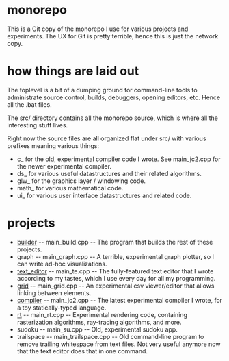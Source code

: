 # monorepo

This is a Git copy of the monorepo I use for various projects and experiments. The UX for Git is pretty terrible, hence this is just the network copy.

# how things are laid out

The toplevel is a bit of a dumping ground for command-line tools to administrate source control, builds, debuggers, opening editors, etc. Hence all the .bat files.

The src/ directory contains all the monorepo source, which is where all the interesting stuff lives.

Right now the source files are all organized flat under src/ with various prefixes meaning various things:
- c_ for the old, experimental compiler code I wrote. See main_jc2.cpp for the newer experimental compiler.
- ds_ for various useful datastructures and their related algorithms.
- glw_ for the graphics layer / windowing code.
- math_ for various mathematical code.
- ui_ for various user interface datastructures and related code.

# projects

- [builder](builder.md) -- main_build.cpp -- The program that builds the rest of these projects.
- graph -- main_graph.cpp -- A terrible, experimental graph plotter, so I can write ad-hoc visualizations.
- [text_editor](text_editor.md) -- main_te.cpp -- The fully-featured text editor that I wrote according to my tastes, which I use every day for all my programming.
- [grid](grid.md) -- main_grid.cpp -- An experimental csv viewer/editor that allows linking between elements.
- [compiler](compiler.md) -- main_jc2.cpp -- The latest experimental compiler I wrote, for a toy statically-typed language.
- [rt](rt.md) -- main_rt.cpp -- Experimental rendering code, containing rasterization algorithms, ray-tracing algorithms, and more.
- sudoku -- main_su.cpp -- Old, experimental sudoku app.
- trailspace -- main_trailspace.cpp -- Old command-line program to remove trailing whitespace from text files. Not very useful anymore now that the text editor does that in one command.
